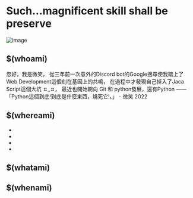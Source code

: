 <h1>Such...magnificent skill shall be preserve</h1>

![image](https://user-images.githubusercontent.com/97383211/175885249-406f8298-3195-43d6-b37e-af2ff7022c1c.png)


<!---
Smitlea/Smitlea is a ✨ special ✨ repository because its `README.md` (this file) appears on your GitHub profile.
You can click the Preview link to take a look at your changes.
--->
## $(whoami)
您好，我是微笑， 從三年前一次意外的Discord bot的Google搜尋使我踏上了Web Development這個刻在基因上的共鳴， 
在過程中才發現自己掉入了Jaca Script這個大坑 ㅍ_ㅍ， 最近也開始朝向 Git 和 python發展，還有Python —— 「Python這個到底!到底是什麼東西，燒死它!。」 - 微笑 2022

## $(whereami)
- 
-
-
-

## $(whatami)
### 


## $(whenami)

